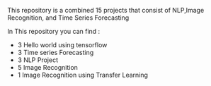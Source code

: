 This repository is a combined 15 projects that consist of NLP,Image Recognition, and Time Series Forecasting

In This repository you can find :
- 3 Hello world using tensorflow
- 3 Time series Forecasting
- 3 NLP Project
- 5 Image Recognition
- 1 Image Recognition using Transfer Learning

